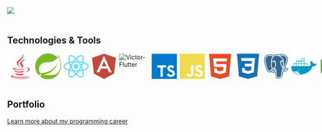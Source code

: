 <div>
  <img height="180em" src="https://github-readme-stats.vercel.app/api/top-langs/?username=VictorBratfisch&layout=compact&langs_count=6&theme=blueberry"/>
</div>
<br>

## Technologies & Tools
<div style="display: flex; gap: 5px;">
  <img align="center" alt="Victor-JAVA" height="60" width="70" src="https://raw.githubusercontent.com/devicons/devicon/master/icons/java/java-plain.svg">
  <img align="center" alt="Victor-Spring" height="60" width="70" src="https://raw.githubusercontent.com/devicons/devicon/master/icons/spring/spring-original.svg">
  <img align="center" alt="Victor-React" height="60" width="70" src="https://raw.githubusercontent.com/devicons/devicon/master/icons/react/react-original.svg">
  <img align="center" alt="Victor-Angular" height="60" width="70" src="https://raw.githubusercontent.com/devicons/devicon/master/icons/angularjs/angularjs-plain.svg">
  <img align="center" alt="Victor-Flutter" height="60" width="70"  src="https://cdn.jsdelivr.net/gh/devicons/devicon/icons/flutter/flutter-plain.svg">
  <img align="center" alt="Victor-Ts" height="60" width="70" src="https://raw.githubusercontent.com/devicons/devicon/master/icons/typescript/typescript-plain.svg">
  <img align="center" alt="Victor-Js" height="60" width="70" src="https://raw.githubusercontent.com/devicons/devicon/master/icons/javascript/javascript-plain.svg">
  <img align="center" alt="Victor-HTML" height="60" width="70" src="https://raw.githubusercontent.com/devicons/devicon/master/icons/html5/html5-plain.svg">
  <img align="center" alt="Victor-CSS" height="60" width="70" src="https://raw.githubusercontent.com/devicons/devicon/master/icons/css3/css3-plain.svg">
  <img align="center" alt="Victor-PostgreSQL" height="60" width="70" src="https://raw.githubusercontent.com/devicons/devicon/master/icons/postgresql/postgresql-plain.svg">
  <img align="center" alt="Victor-Docker" height="60" width="70" src="https://raw.githubusercontent.com/devicons/devicon/master/icons/docker/docker-plain.svg">
  <img align="center" alt="Victor-NODE" height="60" width="70" src="https://raw.githubusercontent.com/devicons/devicon/master/icons/nodejs/nodejs-plain.svg">
  <img align="center" alt="Victor-RabbitMQ" height="60" width="70" src="https://raw.githubusercontent.com/devicons/devicon/master/icons/rabbitmq/rabbitmq-original.svg">
  
</div>

<br>

## Portfolio
<div>
  <a href="https://portfolio-three-rho-91.vercel.app/" target="_blank">Learn more about my programming career</a>
</div>
